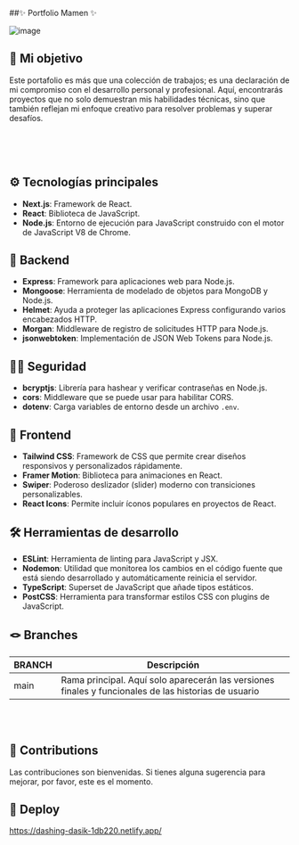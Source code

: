  ##✨ Portfolio Mamen ✨<br>

![image](https://github.com/MamenFB/PortfolioMamen/assets/106315129/19e557cc-d1eb-4d8f-858f-1c4c15d58a56)



## 🎯 Mi objetivo 

Este portafolio es más que una colección de trabajos; es una declaración de mi compromiso con el desarrollo personal y profesional. Aquí, encontrarás proyectos que no solo demuestran mis habilidades técnicas, sino que también reflejan mi enfoque creativo para resolver problemas y superar desafíos.



<br><br><br>

## ⚙️ Tecnologías principales
- **Next.js**: Framework de React.
- **React**: Biblioteca de JavaScript.
- **Node.js**: Entorno de ejecución para JavaScript construido con el motor de JavaScript V8 de Chrome.

## 📍 Backend
- **Express**: Framework para aplicaciones web para Node.js.
- **Mongoose**: Herramienta de modelado de objetos para MongoDB y Node.js.
- **Helmet**: Ayuda a proteger las aplicaciones Express configurando varios encabezados HTTP.
- **Morgan**: Middleware de registro de solicitudes HTTP para Node.js.
- **jsonwebtoken**: Implementación de JSON Web Tokens para Node.js.

## 👮‍♀️ Seguridad
- **bcryptjs**: Librería para hashear y verificar contraseñas en Node.js.
- **cors**: Middleware que se puede usar para habilitar CORS.
- **dotenv**: Carga variables de entorno desde un archivo `.env`.

## 📍 Frontend
- **Tailwind CSS**: Framework de CSS que permite crear diseños responsivos y personalizados rápidamente.
- **Framer Motion**: Biblioteca para animaciones en React.
- **Swiper**: Poderoso deslizador (slider) moderno con transiciones personalizables.
- **React Icons**: Permite incluir íconos populares en proyectos de React.

## 🛠️ Herramientas de desarrollo
- **ESLint**: Herramienta de linting para JavaScript y JSX.
- **Nodemon**: Utilidad que monitorea los cambios en el código fuente que está siendo desarrollado y automáticamente reinicia el servidor.
- **TypeScript**: Superset de JavaScript que añade tipos estáticos.
- **PostCSS**: Herramienta para transformar estilos CSS con plugins de JavaScript.



## 🪢 Branches 

| BRANCH   | Descripción                                                                      |
| -------- | ------------------------------------------------------------------------------------- |
| main     | Rama principal. Aquí solo aparecerán las versiones finales y funcionales de las historias de usuario|

<br><br>





## 🤝 Contributions 

Las contribuciones son bienvenidas. Si tienes alguna sugerencia para mejorar, por favor, este es el momento.
<br>





## 🔗 Deploy  

https://dashing-dasik-1db220.netlify.app/
